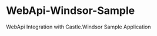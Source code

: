 WebApi-Windsor-Sample
=====================

WebApi Integration with Castle.Windsor Sample Application